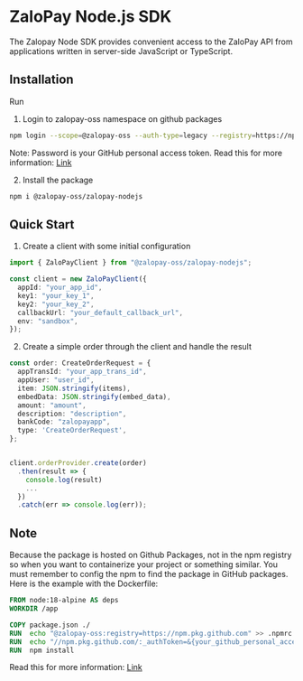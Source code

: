 # ZaloPay Node.js SDK

The Zalopay Node SDK provides convenient access to the ZaloPay API from applications written in server-side JavaScript or TypeScript.

## Installation

Run

1. Login to zalopay-oss namespace on github packages

```bash
npm login --scope=@zalopay-oss --auth-type=legacy --registry=https://npm.pkg.github.com
```

Note: Password is your GitHub personal access token. Read this for more information: [Link](https://docs.github.com/en/packages/working-with-a-github-packages-registry/working-with-the-npm-registry#authenticating-with-a-personal-access-token)

2. Install the package

```bash
npm i @zalopay-oss/zalopay-nodejs
```

## Quick Start

1. Create a client with some initial configuration

```ts
import { ZaloPayClient } from "@zalopay-oss/zalopay-nodejs";

const client = new ZaloPayClient({
  appId: "your_app_id",
  key1: "your_key_1",
  key2: "your_key_2",
  callbackUrl: "your_default_callback_url",
  env: "sandbox",
});
```

2. Create a simple order through the client and handle the result

```ts
const order: CreateOrderRequest = {
  appTransId: "your_app_trans_id",
  appUser: "user_id",
  item: JSON.stringify(items),
  embedData: JSON.stringify(embed_data),
  amount: "amount",
  description: "description",
  bankCode: "zalopayapp",
  type: 'CreateOrderRequest',
};


client.orderProvider.create(order)
  .then(result => {
    console.log(result)
    ...
  })
  .catch(err => console.log(err));
```

## Note

Because the package is hosted on Github Packages, not in the npm registry so when you want to containerize your project or something similar. You must remember to config the npm to find the package in GitHub packages. Here is the example with the Dockerfile:

```Dockerfile
FROM node:18-alpine AS deps
WORKDIR /app

COPY package.json ./
RUN  echo "@zalopay-oss:registry=https://npm.pkg.github.com" >> .npmrc
RUN  echo "//npm.pkg.github.com/:_authToken=&{your_github_personal_access_token}" >> .npmrc
RUN  npm install
```

Read this for more information: [Link](https://docs.github.com/en/packages/working-with-a-github-packages-registry/working-with-the-npm-registry#authenticating-with-a-personal-access-token)
